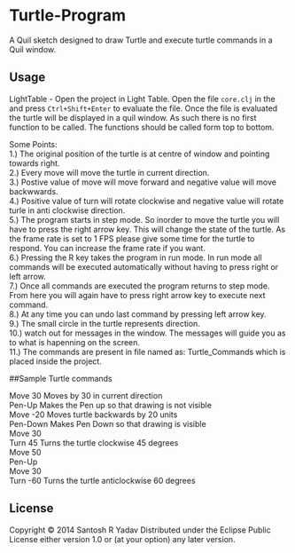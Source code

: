 # Turtle-Program
 A Quil sketch designed to draw Turtle and execute turtle commands in a Quil window.
## Usage

LightTable - Open the project in Light Table. Open the file `core.clj` in the and press `Ctrl+Shift+Enter` to evaluate the file. Once the file is evaluated the turtle will be displayed in a quil window. As such there is no first function to be called. The functions should be called form top to bottom.

Some Points:  
1.) The original position of the turtle is at centre of window and pointing towards right.  
2.) Every move will move the turtle in current direction.  
3.) Postive value of move will move forward and negative value will move backwwards.  
4.) Positive value of turn will rotate clockwise and negative value will rotate turle in anti clockwise direction.  
5.) The program starts in step mode. So inorder to move the turtle you will have to press the right arrow key. This will change the state of the turtle. As the frame rate is set to 1 FPS please give some time for the turtle to respond. You can increase the frame rate if you want.  
6.) Pressing the R key takes the program in run mode. In run mode all commands will be executed automatically without having to press right or left arrow.  
7.) Once all commands are executed the program returns to step mode. From here you will again have to press right arrow key to execute next command.  
8.) At any time you can undo last command by pressing left arrow key.  
9.) The small circle in the turtle represents direction.  
10.) watch out for messages in the window. The messages will guide you as to what is hapenning on the screen.  
11.) The commands are present in file named as: Turtle_Commands which is placed inside the project.  


##Sample Turtle commands

Move 30            Moves by 30 in current direction  
Pen-Up             Makes the Pen up so that drawing is not visible  
Move -20           Moves turtle backwards by 20 units  
Pen-Down           Makes Pen Down so that drawing is visible  
Move 30  
Turn 45            Turns the turtle clockwise 45 degrees  
Move 50  
Pen-Up  
Move 30  
Turn -60           Turns the turtle anticlockwise 60 degrees  


## License

Copyright © 2014 Santosh R Yadav
Distributed under the Eclipse Public License either version 1.0 or (at your option) any later version.
